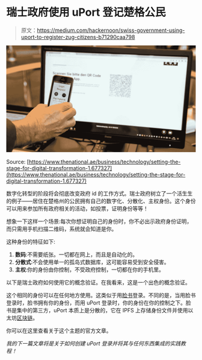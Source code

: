# 瑞士政府使用 uPort 登记楚格公民

> 原文：<https://medium.com/hackernoon/swiss-government-using-uport-to-register-zug-citizens-b71290caa798>

![](img/b1edb1106971bdf95311005788d7ddd4.png)

Source: [https://www.thenational.ae/business/technology/setting-the-stage-for-digital-transformation-1.677327](https://www.thenational.ae/business/technology/setting-the-stage-for-digital-transformation-1.677327)

数字化转型的阶段将会彻底改变政府 id 的工作方式。瑞士政府树立了一个活生生的例子——居住在楚格州的公民拥有自己的数字化、分散化、主权身份。这个身份可以用来参加所有政府相关的活动，如投票，证明身份等等！

想象一下这样一个场景:每次你想证明自己的身份时，你不必出示政府身份证明，而只需用手机扫描二维码，系统就会知道是你。

这种身份的特征如下:

1.  **数码**:不需要纸张。一切都在网上，而且是自动化的。
2.  **分散式**:不会使用单一的孤岛式数据库，这可能容易受到安全侵害。
3.  **主权**:你的身份由你控制，不受政府控制，一切都在你的手机里。

以下是瑞士政府如何使用它的概念验证。在我看来，这是一个出色的概念验证。

这个相同的身份可以在任何地方使用。这类似于用[脸书](https://hackernoon.com/tagged/facebook)登录。不同的是，当用脸书登录时，脸书拥有你的身份，而用 uPort 登录时，你的身份在你的控制之下。脸书是集中的第三方，uPort 本质上是分散的，它在 IPFS 上存储身份文件并使用以太坊[区块链](https://hackernoon.com/tagged/blockchain)。

你可以在这里查看关于这个主题的官方文章。

*我的下一篇文章将是关于如何创建 uPort 登录并将其与任何东西集成的实践教程！*